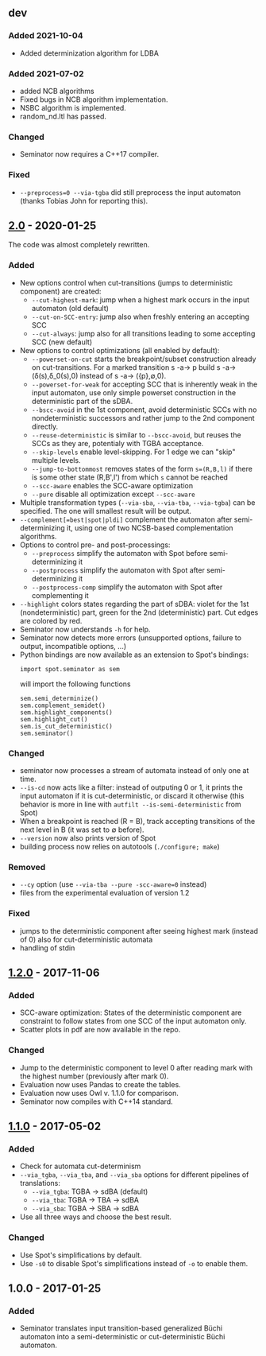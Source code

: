 ## dev

### Added 2021-10-04

* Added determinization algorithm for LDBA

### Added 2021-07-02

* added NCB algorithms
* Fixed bugs in NCB algorithm implementation. 
* NSBC algorithm is implemented.
* random_nd.ltl has passed.

### Changed

* Seminator now requires a C++17 compiler.

### Fixed

* `--preprocess=0 --via-tgba` did still preprocess the input automaton (thanks Tobias John for reporting this).

## [2.0] - 2020-01-25
The code was almost completely rewritten.

### Added
* New options control when cut-transitions (jumps to deterministic component) are created:
  - `--cut-highest-mark`: jump when a highest mark occurs in the input automaton (old default)
  - `--cut-on-SCC-entry`: jump also when freshly entering an accepting SCC
  - `--cut-always`: jump also for all transitions leading to some accepting SCC (new default)
* New options to control optimizations (all enabled by default):
  - `--powerset-on-cut` starts the breakpoint/subset construction already on cut-transitions. For a marked transition s -a-> p build s -a-> (δ(s),δ_0(s),0) instead of s -a-> ({p},∅,0).
  - `--powerset-for-weak` for accepting SCC that is inherently weak in the input automaton, use only simple powerset construction in the deterministic part of the sDBA.
  - `--bscc-avoid` in the 1st component, avoid deterministic SCCs with no nondeterministic successors and rather jump to the 2nd component directly.
  - `--reuse-deterministic` is similar to `--bscc-avoid`, but reuses the SCCs as they are, potentialy with TGBA acceptance.
  - `--skip-levels` enable level-skipping. For 1 edge we can "skip" multiple levels.
  - `--jump-to-bottommost` removes states of the form `s=(R,B,l)` if there is some other state (R,B',l') from which `s` cannot be reached
  - `--scc-aware` enables the SCC-aware optimization
  - `--pure` disable all optimization except `--scc-aware`
* Multiple transformation types (`--via-sba`, `--via-tba`, `--via-tgba`) can be specified. The one will smallest result will be output.
* `--complement[=best|spot|pldi]` complement the automaton after semi-determinizing it, using one of two NCSB-based complementation algorithms.
* Options to control pre- and post-processings:
  - `--preprocess` simplify the automaton with Spot before semi-determinizing it
  - `--postprocess` simplify the automaton with Spot after semi-determinizing it
  - `--postprocess-comp` simplify the automaton with Spot after complementing it
* `--highlight` colors states regarding the part of sDBA: violet for the 1st (nondeterministic) part, green for the 2nd (deterministic) part. Cut edges are colored by red.
* Seminator now understands `-h` for help.
* Seminator now detects more errors (unsupported options, failure to output, incompatible options, ...)
* Python bindings are now available as an extension to Spot's bindings:
  ```
  import spot.seminator as sem
  ```
  will import the following functions
  ```
  sem.semi_determinize()
  sem.complement_semidet()
  sem.highlight_components()
  sem.highlight_cut()
  sem.is_cut_deterministic()
  sem.seminator()
  ```

### Changed
* seminator now processes a stream of automata instead of only one at time.
* `--is-cd` now acts like a filter: instead of outputing 0 or 1, it prints the input automaton if it is cut-deterministic, or discard it otherwise (this behavior is more in line with `autfilt --is-semi-deterministic` from Spot)
* When a breakpoint is reached (R = B), track accepting transitions of the next level in B (it was set to ∅ before).
* `--version` now also prints version of Spot
* building process now relies on autotools (`./configure; make`)

### Removed
* `--cy` option (use `--via-tba --pure -scc-aware=0` instead)
* files from the experimental evaluation of version 1.2

### Fixed
* jumps to the deterministic component after seeing highest mark (instead of 0) also for cut-deterministic automata
* handling of stdin

## [1.2.0] - 2017-11-06
### Added
* SCC-aware optimization: States of the deterministic component are constraint to follow states from one SCC of the input automaton only.
* Scatter plots in pdf are now available in the repo.

### Changed
* Jump to the deterministic component to level 0 after reading mark with the highest number (previously after mark 0).
* Evaluation now uses Pandas to create the tables.
* Evaluation now uses Owl v. 1.1.0 for comparison.
* Seminator now compiles with C++14 standard.

## [1.1.0] - 2017-05-02
### Added
* Check for automata cut-determinism
* `--via_tgba`, `--via_tba`, and `--via_sba` options for different pipelines of translations:
  - `--via_tgba`: TGBA -> sdBA (default)
  - `--via_tba`: TGBA -> TBA -> sdBA
  - `--via_sba`: TGBA -> SBA -> sdBA
* Use all three ways and choose the best result.
### Changed
* Use Spot's simplifications by default.
* Use `-s0` to disable Spot's simplifications instead of `-o` to enable them.

## 1.0.0 - 2017-01-25
### Added
* Seminator translates input transition-based generalized Büchi automaton into a semi-deterministic or cut-deterministic Büchi automaton.

[Unpublished]: https://github.com/mklokocka/seminator/compare/v2.0...HEAD
[2.0]: https://github.com/mklokocka/seminator/compare/v1.2.0...v2.0
[1.2.0]: https://github.com/mklokocka/seminator/compare/v1.1.0...v1.2.0
[1.1.0]: https://github.com/mklokocka/seminator/compare/v1.0.0...v1.1.0
